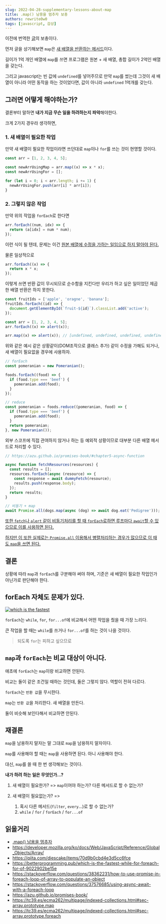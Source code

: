 ```yaml
---
slug: 2022-04-28-supplementary-lessons-about-map
title: .map() 남용을 멈추자 보충
authors: rewrite0w0
tags: [javascript, 감상]
---
```


이전에 번역한 [글](/blog/stop-abusing-map)의 보충이다.

먼저 글을 상기해보면 `map`은 [새 배열을 반환하는 메서드](https://developer.mozilla.org/ko/docs/Web/JavaScript/Reference/Global_Objects/Array/map)이다.

길이가 1억 개인 배열에 `map`를 쓰면 프로그램은 원본 + 새 배열, 총합 길이가 2억인 배열을 갖는다.

그리고 javascript는 빈 값에 `undefined`를 넣어주므로 만약 `map`를 썼는데 그것이 새 배열이 아니라 어떤 동작을 하는 것이었다면, 값이 아니라 `undefined` 1억개를 갖는다.

## 그러면 어떻게 해야하는가?

결론부터 말하면 **내가 지금 무슨 일을 하려하는지 파악**해야한다.

크게 2가지 경우라 생각하면,

### 1. 새 배열이 필요한 작업

만약 새 배열이 필요한 작업이라면 쓰던대로 `map`이나 `for`를 쓰는 것이 현명할 것이다.

```js
const arr = [1, 2, 3, 4, 5];

const newArrUsingMap = arr.map((x) => x * x);
const newArrUsingFor = [];

for (let i = 0; i < arr.length; i += 1) {
  newArrUsingFor.push(arr[i] * arr[i]);
}
```

### 2. 그렇지 않은 작업

만약 위의 작업을 `forEach`로 한다면

```js
arr.forEach((num, idx) => {
  return (a[idx] = num * num);
});
```

이런 식이 될 텐데, 문제는 이건 [원본 배열에 수정을 가하는 일임으로 하지 말아야 된다.](https://developer.mozilla.org/ko/docs/Web/JavaScript/Reference/Global_Objects/Array/forEach)

물론 일상적으로

```js
arr.forEach((x) => {
  return x * x;
});
```

이렇게 쓰면 반환 값이 무시되므로 순수함을 지킨다만 우리가 하고 싶은 일이었던 제곱한 배열 반환은 하지 못한다.

```js
const fruitIds = ['apple', 'oragne', 'banana'];
fruitIds.forEach((id) => {
  document.getElementById(`fruit-${id}`).classList.add('active');
});
```

```js
const arr = [1, 2, 3, 4, 5];
arr.forEach((x) => alert(x));

arr.map((x) => alert(x)); // [undefined, undefined, undefined, undefined, undefined]
```

위와 같은 예시 같은 상황같이(DOM조작으로 클래스 추가) 같이 수정을 가해도 되거나, 새 배열이 필요없을 경우에 사용하자.

```js
// forEach
const pomeranian = new Pomeranian();

foods.forEach((food) => {
  if (food.type === 'beef') {
    pomeranian.add(food);
  }
});
```

```js
// reduce
const pomeranian = foods.reduce((pomeranian, food) => {
  if (food.type === 'beef') {
    pomeranian.add(food);
  }
  return pomeranian;
}, new Pomeranian());
```

외부 스코프에 직접 관여하지 않거나 하는 등 예외적 상황이므로 대부분 다른 배열 메서드로 처리할 수 있다.

```js
// https://azu.github.io/promises-book/#chapter5-async-function

async function fetchResources(resources) {
  const results = [];
  resources.forEach(async (resource) => {
    const response = await dummyFetch(resource);
    results.push(response.body);
  });
  return results;
}
```

```js
// 비동기 + map
await Promise.all(dogs.map(async (dog) => await dog.eat('Pedigree')));
```

[또한 `fetch`나 `alert` 같이 비동기처리를 할 때 `forEach`로하면 루프마다 `await`할 수 있으므로 이를 사용하면 된다.](https://stackoverflow.com/questions/37576685/using-async-await-with-a-foreach-loop)

[하지만 이 또한 실제로는 `Promise.all` 이용해서 병렬처리하는 경우가 많으므로 이 때도 `map`을 쓰면 된다.](https://qiita.com/diescake/items/70d9b0cbd4e3d5cc6fce)

## 결론

상황에 따라 `map`과 `forEach`를 구분해야 써야 하며, 기준은 새 배열이 필요한 작업인가 아닌가로 판단해야 한다.

## forEach 자체도 문제가 있다.

[![which is the fastest](https://miro.medium.com/max/1400/1*rc30xdezgXIw-YtoccCXPQ.png)](https://betterprogramming.pub/which-is-the-fastest-while-for-foreach-for-of-9022902be15e)

`forEach`는 `while`, `for`, `for...of`에 비교해서 어떤 작업을 줬을 때 가장 느리다.

큰 작업을 할 때는 `while`를 쓰거나 `for...of`를 하는 것이 나을 것이다.

> 되도록 `for`는 피하고 싶으므로

## `map`과 `forEach`는 비교 대상이 아니다.

애초에 `forEach`는 `map`이랑 비교하면 안된다.

비교는 둘이 같은 조건일 때하는 것인데, 둘은 그렇지 않다. 역할이 전혀 다르다.

`forEach`는 `반환 값`을 무시한다.

`map`는 `반환 값`을 처리한다. 새 배열을 만든다.

둘이 비슷해 보인다해서 비교하면 안된다.

## 재결론

`map`을 남용하지 말자는 말 그대로 `map`을 남용하지 말자이다.

`map`를 사용해야 할 때는 `map`을 사용하면 된다. 아니 사용해야 한다.

대신, `map`를 쓸 때 한 번 생각해보는 것이다.

**내가 하려 하는 일은 무엇인가...?**

1. 새 배열이 필요한가? => `map`이어야 하는가? 다른 메서드로 할 수 없는가?

2. 새 배열이 필요없는가? =>
   1. 혹시 다른 메서드(`filter`, `every`...)로 할 수 없는가?
   2. `while` / `for` / `forEach` / `for...of`

## 읽을거리

- [.map() 남용을 멈추자](/blog/stop-abusing-map)
- https://developer.mozilla.org/ko/docs/Web/JavaScript/Reference/Global_Objects/Array/
- https://qiita.com/diescake/items/70d9b0cbd4e3d5cc6fce
- https://betterprogramming.pub/which-is-the-fastest-while-for-foreach-for-of-9022902be15e
- https://stackoverflow.com/questions/38362231/how-to-use-promise-in-foreach-loop-of-array-to-populate-an-object
- https://stackoverflow.com/questions/37576685/using-async-await-with-a-foreach-loop
- https://azu.github.io/promises-book/
- https://tc39.es/ecma262/multipage/indexed-collections.html#sec-array.prototype.map
- https://tc39.es/ecma262/multipage/indexed-collections.html#sec-array.prototype.foreach
